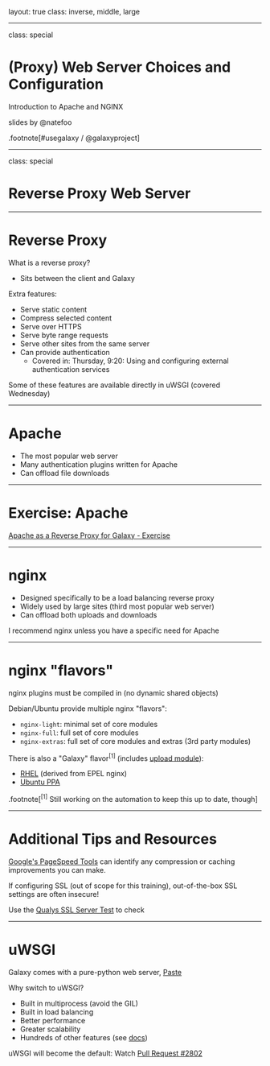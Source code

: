 layout: true
class: inverse, middle, large

---
class: special
# (Proxy) Web Server Choices and Configuration

Introduction to Apache and NGINX

slides by @natefoo

.footnote[\#usegalaxy / @galaxyproject]

---
class: special
# Reverse Proxy Web Server

---
# Reverse Proxy

What is a reverse proxy?
- Sits between the client and Galaxy

Extra features:
- Serve static content
- Compress selected content
- Serve over HTTPS
- Serve byte range requests
- Serve other sites from the same server
- Can provide authentication
  - Covered in: Thursday, 9:20: Using and configuring external authentication services

Some of these features are available directly in uWSGI (covered Wednesday)

---
# Apache

- The most popular web server
- Many authentication plugins written for Apache
- Can offload file downloads

---
# Exercise: Apache

[Apache as a Reverse Proxy for Galaxy - Exercise](https://github.com/martenson/dagobah-training/blob/master/intro/04-web-servers/ex1-apache.md)

---
# nginx

- Designed specifically to be a load balancing reverse proxy
- Widely used by large sites (third most popular web server)
- Can offload both uploads and downloads

I recommend nginx unless you have a specific need for Apache

---
# nginx "flavors"

nginx plugins must be compiled in (no dynamic shared objects)

Debian/Ubuntu provide multiple nginx "flavors":
- `nginx-light`: minimal set of core modules
- `nginx-full`: full set of core modules
- `nginx-extras`: full set of core modules and extras (3rd party modules)

There is also a "Galaxy" flavor<sup>[1]</sup> (includes [upload module](https://github.com/vkholodkov/nginx-upload-module)):
- [RHEL](https://depot.galaxyproject.org/yum/) (derived from EPEL nginx)
- [Ubuntu PPA](https://launchpad.net/~galaxyproject/+archive/ubuntu/nginx)

.footnote[<sup>[1]</sup> Still working on the automation to keep this up to date, though]

---
# Additional Tips and Resources

[Google's PageSpeed Tools](https://developers.google.com/speed/pagespeed/insights/) can identify any compression or caching improvements you can make.

If configuring SSL (out of scope for this training), out-of-the-box SSL settings are often insecure!

Use the [Qualys SSL Server Test](https://www.ssllabs.com/ssltest/analyze.html) to check

---
# uWSGI

Galaxy comes with a pure-python web server, [Paste](http://pythonpaste.org/)

Why switch to uWSGI?
- Built in multiprocess (avoid the GIL)
- Built in load balancing
- Better performance
- Greater scalability
- Hundreds of other features (see [docs](http://uwsgi-docs.readthedocs.io/en/latest/))

uWSGI will become the default: Watch [Pull Request #2802](https://github.com/galaxyproject/galaxy/pull/2802)
